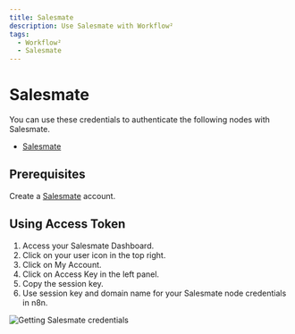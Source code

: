 ```yaml
---
title: Salesmate
description: Use Salesmate with Workflow²
tags:
  - Workflow²
  - Salesmate
---
```

# Salesmate

You can use these credentials to authenticate the following nodes with Salesmate.
- [Salesmate](/workflow/integrations/nodes/n8n-nodes-base.salesmate/)

## Prerequisites

Create a [Salesmate](https://salesmate.io/) account.

## Using Access Token

1. Access your Salesmate Dashboard.
2. Click on your user icon in the top right.
3. Click on My Account.
4. Click on Access Key in the left panel.
5. Copy the session key.
6. Use session key and domain name for your Salesmate node credentials in n8n.

![Getting Salesmate credentials](/_images/integrations/credentials/salesmate/using-access-token.gif)
